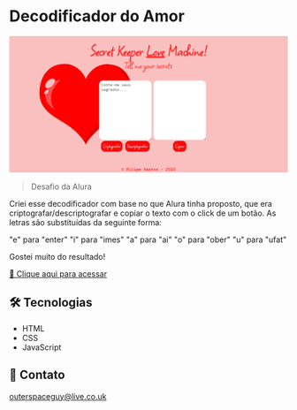 # Decodificador do Amor

![preview](./.github/preview.png)

> Desafio da Alura

Criei esse decodificador com base no que Alura tinha proposto, que era criptografar/descriptografar e copiar o texto com o click de um botão. 
As letras são substituídas da seguinte forma:

"e" para "enter"
"i" para "imes"
"a" para "ai"
"o" para "ober"
"u" para "ufat"

Gostei muito do resultado!

[🔗 Clique aqui para acessar](https://filipesantos07.github.io/decodificador/)

## 🛠️ Tecnologias

- HTML
- CSS
- JavaScript

## 💛 Contato

outerspaceguy@live.co.uk